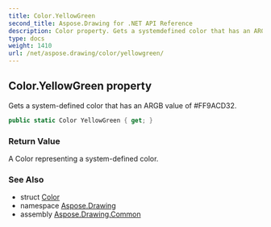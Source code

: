 ```yaml
---
title: Color.YellowGreen
second_title: Aspose.Drawing for .NET API Reference
description: Color property. Gets a systemdefined color that has an ARGB value of FF9ACD32
type: docs
weight: 1410
url: /net/aspose.drawing/color/yellowgreen/
---
```

## Color.YellowGreen property

Gets a system-defined color that has an ARGB value of #FF9ACD32.

```csharp
public static Color YellowGreen { get; }
```

### Return Value

A Color representing a system-defined color.

### See Also

* struct [Color](../)
* namespace [Aspose.Drawing](../../color/)
* assembly [Aspose.Drawing.Common](../../../)



